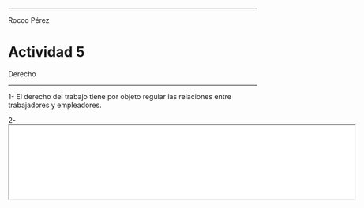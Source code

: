 
---

Rocco Pérez 

# Actividad 5

Derecho

---

1- El derecho del trabajo tiene por objeto regular las relaciones entre trabajadores y empleadores.

2- <iframe src="/carpeta-digital/assets/mapaDerecho.html" width="700"> 

3- Todos los trabajos deben ser libremente elegidos y aceptados.

4- El trabajo subordinado se caracteriza por la dependencia del trabajador respecto del empleador, quien dirige y organiza la actividad laboral. El trabajador presta su actividad bajo las órdenes y el control del empleador

5- Según la ley de contrato de trabajo, el trabajador debe ser una persona física que preste servicios en favor del empleador, de forma voluntaria, a cambio de una remuneración

6- nose

7- La persona física es el ser humano individualmente considerado. La persona jurídica es un ente ficticio, creado por ley, que tiene derechos y obligaciones, como las sociedades comerciales o las asociaciones ???????????? nose

8- Según la ley, para que se configure una relación de trabajo subordinado, el trabajador debe estar sometido a tres tipos de subordinación respecto del empleador: jurídica (cumplir órdenes), técnica (seguir instrucciones) y económica (dependencia salarial)
